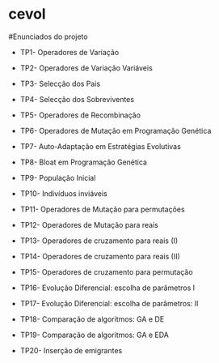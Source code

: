 cevol
=====


#Enunciados do projeto


- TP1- Operadores de Variação

- TP2- Operadores de Variação Variáveis

- TP3- Selecção dos Pais

- TP4- Selecção dos Sobreviventes

- TP5- Operadores de Recombinação

- TP6- Operadores de Mutação em Programação Genética

- TP7- Auto-Adaptação em Estratégias Evolutivas

- TP8- Bloat em Programação Genética

- TP9- População Inicial

- TP10- Indivíduos inviáveis

- TP11- Operadores de Mutação para permutações

- TP12- Operadores de Mutação para reais

- TP13- Operadores de cruzamento para reais (I)

- TP14- Operadores de cruzamento para reais (II)

- TP15- Operadores de cruzamento para permutação

- TP16- Evolução Diferencial: escolha de parâmetros I

- TP17- Evolução Diferencial: escolha de parâmetros: II

- TP18- Comparação de algoritmos: GA e DE

- TP19- Comparação de algoritmos: GA e EDA

- TP20- Inserção de emigrantes
